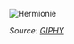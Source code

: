 
 
 ![](https://media.giphy.com/media/cYYx0b3DcYwOA/giphy.gif "Hermionie")
 
 *Source: [GIPHY]([pegar_link_aquí](https://media.giphy.com/media/cYYx0b3DcYwOA/giphy.gif))*
